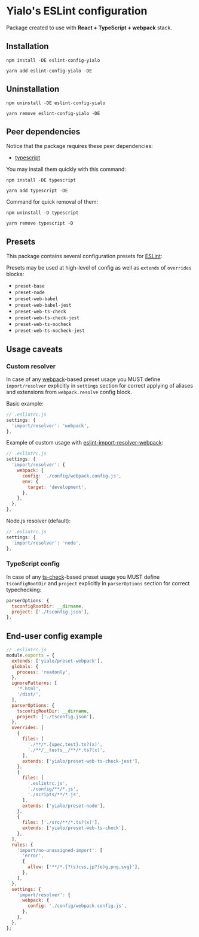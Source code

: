 # Yialo's ESLint configuration

Package created to use with **React + TypeScript + webpack** stack.

## Installation

```shell
npm install -DE eslint-config-yialo
```

```shell
yarn add eslint-config-yialo -DE
```

## Uninstallation

```shell
npm uninstall -DE eslint-config-yialo
```

```shell
yarn remove eslint-config-yialo -DE
```

## Peer dependencies

Notice that the package requires these peer dependencies:

* [typescript](https://www.npmjs.com/package/typescript)

You may install them quickly with this command:

```shell
npm install -DE typescript
```

```shell
yarn add typescript -DE
```

Command for quick removal of them:

```shell
npm uninstall -D typescript
```

```shell
yarn remove typescript -D
```

## Presets

This package contains several configuration presets for [ESLint](https://github.com/eslint/eslint):

Presets may be used at high-level of config as well as `extends` of `overrides` blocks:

* `preset-base`
* `preset-node`
* `preset-web-babel`
* `preset-web-babel-jest`
* `preset-web-ts-check`
* `preset-web-ts-check-jest`
* `preset-web-ts-nocheck`
* `preset-web-ts-nocheck-jest`

## Usage caveats

### Custom resolver

In case of any [webpack](https://webpack.js.org/)-based preset usage you MUST define `import/resolver` explicitly in `settings` section for correct applying of aliases and extensions from `webpack.resolve` config block.

Basic example:

```js
// .eslintrc.js
settings: {
  'import/resolver': 'webpack',
},
```

Example of custom usage with [eslint-import-resolver-webpack](https://www.npmjs.com/package/eslint-import-resolver-webpack):

```js
// .eslintrc.js
settings: {
  'import/resolver': {
    webpack: {
      config: './config/webpack.config.js',
      env: {
        target: 'development',
      },
    },
  },
},
```

Node.js resolver (default):

```js
// .eslintrc.js
settings: {
  'import/resolver': 'node',
},
```

### TypeScript config

In case of any [ts-check](https://github.com/typescript-eslint/typescript-eslint/blob/master/docs/getting-started/linting/TYPED_LINTING.md)-based preset usage you MUST define `tsconfigRootDir` and `project` explicitly in `parserOptions` section for correct typechecking:

```js
parserOptions: {
  tsconfigRootDir: __dirname,
  project: ['./tsconfig.json'],
},
```

## End-user config example

```js
// .eslintrc.js
module.exports = {
  extends: ['yialo/preset-webpack'],
  globals: {
    process: 'readonly',
  },
  ignorePatterns: [
    '*.html',
    '/dist/',
  ],
  parserOptions: {
    tsconfigRootDir: __dirname,
    project: ['./tsconfig.json'],
  },
  overrides: [
    {
      files: [
        './**/*.{spec,test}.ts?(x)',
        './**/__tests__/**/*.ts?(x)',
      ],
      extends: ['yialo/preset-web-ts-check-jest'],
    },
    {
      files: [
        '.eslintrc.js',
        './config/**/*.js',
        './scripts/**/*.js',
      ],
      extends: ['yialo/preset-node'],
    },
    {
      files: ['./src/**/*.ts?(x)'],
      extends: ['yialo/preset-web-ts-check'],
    },
  ],
  rules: {
    'import/no-unassigned-import': [
      'error',
      {
        allow: ['**/*.{?(s)css,jp?(e)g,png,svg}'],
      },
    ],
  },
  settings: {
    'import/resolver': {
      webpack: {
        config: './config/webpack.config.js',
      },
    },
  },
};
```
